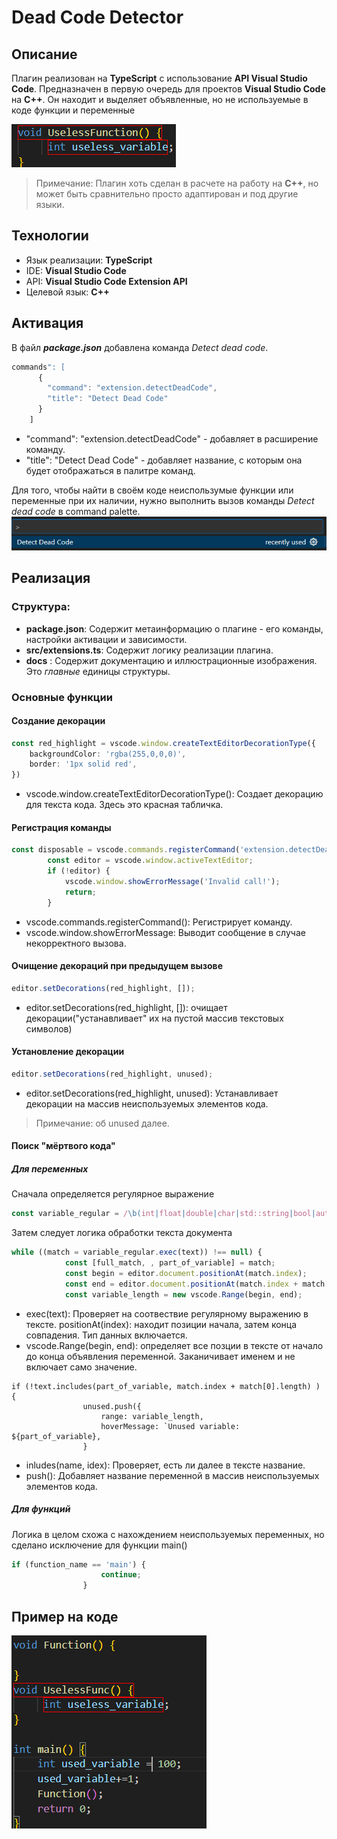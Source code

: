 # Dead Code Detector

## Описание
Плагин реализован на **TypeScript** с использование **API Visual Studio Code**. Предназначен в первую очередь для проектов **Visual Studio Code** на **C++**. Он находит и выделяет объявленные, но не используемые в коде функции и переменные 

![](ex_of_highlighting.jpeg)

> Примечание: Плагин хоть сделан в расчете на работу на **C++**, но может быть сравнительно просто адаптирован и под другие языки.

## Технологии

- Язык реализации: **TypeScript**
- IDE: **Visual Studio Code**
- API: **Visual Studio Code Extension API**
- Целевой язык: **C++**


## Активация
В файл ***package.json*** добавлена команда *Detect dead code*.
```Typescript
commands": [
      {
        "command": "extension.detectDeadCode",
        "title": "Detect Dead Code"
      }
    ]
```
- "command": "extension.detectDeadCode" - добавляет в расширение команду.
- "title": "Detect Dead Code" - добавляет название, с которым она будет отображаться в палитре команд.

Для того, чтобы найти в своём коде неиспользумые функции или переменные при их наличии, нужно выполнить вызов команды *Detect dead code* в command palette.
![](calling_for_command.jpeg)

## Реализация

### Структура:

- **package.json**: Содержит метаинформацию о плагине - его команды, настройки активации и зависимости.
- **src/extensions.ts**:  Содержит логику реализации плагина.
- **docs** : Содержит документацию и иллюстрационные изображения.
Это *главные* единицы структуры.

### Основные функции
####  Создание декорации
```TypeScript 
const red_highlight = vscode.window.createTextEditorDecorationType({
	backgroundColor: 'rgba(255,0,0,0)',
	border: '1px solid red',
})
```
- vscode.window.createTextEditorDecorationType(): Создает декорацию для текста кода. Здесь это красная табличка.
#### Регистрация команды
```TypeScript
const disposable = vscode.commands.registerCommand('extension.detectDeadCode', () => {
		const editor = vscode.window.activeTextEditor;
		if (!editor) {
			vscode.window.showErrorMessage('Invalid call!');
			return;
		}
```
- vscode.commands.registerCommand(): Регистрирует команду.
- vscode.window.showErrorMessage: Выводит сообщение в случае некорректного вызова.
#### Очищение декораций при предыдущем вызове
```TypeScript
editor.setDecorations(red_highlight, []);
```
- editor.setDecorations(red_highlight, []): очищает декорации("устанавливает" их на пустой массив текстовых символов)
#### Установление декорации
```TypeScript
editor.setDecorations(red_highlight, unused);
```
- editor.setDecorations(red_highlight, unused): Устанавливает декорации на массив неиспользуемых элементов кода.
> Примечание: об unused далее.
#### Поиск "мёртвого кода"
##### Для переменных

Cначала определяется регулярное выражение
```TypeScript 
const variable_regular = /\b(int|float|double|char|std::string|bool|auto)\s+([a-zA-Z_][a-zA-Z0-9_]*)\b(?!\s*\()/g
```
Затем следует логика обработки текста документа
```TypeScript 
while ((match = variable_regular.exec(text)) !== null) {
			const [full_match, , part_of_variable] = match;
			const begin = editor.document.positionAt(match.index);
			const end = editor.document.positionAt(match.index + match[0].length);
			const variable_length = new vscode.Range(begin, end);
```
- exec(text): Проверяет на соотвествие регулярному выражению в тексте.
positionAt(index): находит позиции начала, затем конца совпадения. Тип данных включается.
- vscode.Range(begin, end): определяет все позции в тексте от начало до конца объявления переменной. Заканичивает именем и не включает само значение.
```TypeSript
if (!text.includes(part_of_variable, match.index + match[0].length) ) {
				unused.push({
					range: variable_length,
					hoverMessage: `Unused variable: ${part_of_variable},
				}

```
- inludes(name, idex): Проверяет, есть ли далее в тексте название.
- push(): Добавляет название переменной в массив неиспользуемых элементов кода. 

##### Для функций
Логика в целом схожа с нахождением неиспользуемых переменных, но сделано исключение для функции main()
```TypeScript
if (function_name == 'main') {
					continue;
				}
```

## Пример на коде
![](ex_on_file.jpeg)
